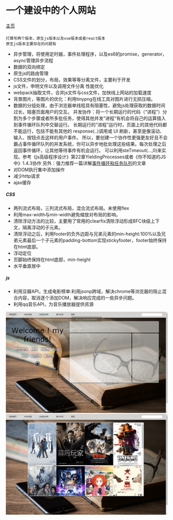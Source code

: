 一个建设中的个人网站
====

[主页](http://htmlpreview.github.io/?https://github.com/BUPTlhuanyu/personalHomePage/blob/master/src/index.html)

####
    打算写两个版本，原生js版本以及vue版本或者react版本
    原生js版本主要存在的问题有
+   异步管理，将使用定时器，事件处理程序，以及es6的promise，generator，async管理异步流程
+   数据的双向绑定
+   原生js的路由管理
+   CSS文件的划分，布局，效果等等分离文件，主要利于开发
+   js文件，申明文件以及调用文件分离
    性能优化
+   webpack抽取文件，合并js文件与css文件，加快线上网站的加载速度
+   背景图片，等图片的优化：利用tinypng在线工具对图片进行无损压缩。
+   数据的分组处理，由于浏览器单线程具有阻塞性，避免js处理获取的数据时间过长，阻塞页面用户的交互。
        并发协作：将一个长期运行的代码（“进程”）分割为多个步骤或者所多批任务，使得其他并发“进程”有机会将自己的运算插入到事件循环队列中交替运行。
        长期运行的“进程”运行时，页面上的其他代码都不能运行，包括不能有其他的 response(..)调用或 UI 刷新，甚至是像滚动、输入、按钮点击这样的用户事件。
        所以，要创建一个协作性更强更友好且不会霸占事件循环队列的并发系统，你可以异步地批处理这些结果。每次处理之后返回事件循环，让其他等待事件有机会运行。
        可以利用steTimeout(...,0)来实现。参考《js高级程序设计》第22章YieldingProcesses或者《你不知道的JS中》1.4.3协作
        另外：强力推荐一篇详解[事件循环和任务队列](https://www.jianshu.com/p/4516ad4b3048)的文章
+   对DOM执行集中添加操作
+   减少http请求
+   ajax缓存


#####   CSS
+   两列流式布局，三列流式布局，混合流式布局。未使用flex
+   利用max-width与min-width避免缩放对布局的影响。
+   清除浮动方法的比较，主要用了常用的clearfix清除浮动形成BFC块级上下文，隔离浮动的子元素。
+   清除浮动之后，利用footer的负外边距与兄弟元素的min-height:100%以及兄弟元素最后一个子元素的padding-bottom实现stickyfooter，footer始终保持在html底部。
+   浮动定位
+   页脚始终保持在html底部，min-height
+   水平垂直居中

#####   js
+   利用豆瓣API，生成电影榜单:利用jsonp跨域，解决chrome等浏览器的阻止混合内容，取消逐个添加DOM，解决响应完成的一些异步问题。
+   利用qq音乐API，为音乐播放器提供资源

![图片](main.png)
![图片](life.png)